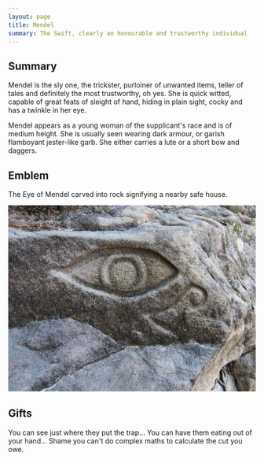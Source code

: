 ```yaml
---
layout: page
title: Mendel
summary: The Swift, clearly an honourable and trustworthy individual
---
```


## Summary

Mendel is the sly one, the trickster, purloiner of unwanted items, teller of tales and definitely the most trustworthy, oh yes.
She is quick witted, capable of great feats of sleight of hand, hiding in plain sight, cocky and has a twinkle in her eye.

Mendel appears as a young woman of the supplicant's race and is of medium height. 
She is usually seen wearing dark armour, or garish flamboyant jester-like garb. She either carries a lute or a short bow and daggers.

## Emblem

The Eye of Mendel carved into rock signifying a nearby safe house.

![Eye of Mendel](/assets/mendel-eye.jpg)

## Gifts

You can see just where they put the trap... You can have them eating out of your hand... Shame you can't do complex maths to calculate the cut you owe.
